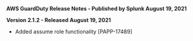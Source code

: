 **AWS GuardDuty Release Notes - Published by Splunk August 19, 2021**


**Version 2.1.2 - Released August 19, 2021**

* Added assume role functionality [PAPP-17489]
